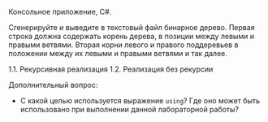 Консольное приложение, C#.

Сгенерируйте и выведите в текстовый файл  бинарное дерево. Первая строка должна содержать корень дерева, в позиции между левыми и правыми ветвями. Вторая корни левого и правого поддеревьев в положении между их левыми и правыми ветвями и так далее.

1.1. Рекурсивная реализация
1.2. Реализация без рекурсии

Дополнительный вопрос:
- С какой целью используется выражение `using`? Где оно может быть использовано при выполнении данной лабораторной работы?